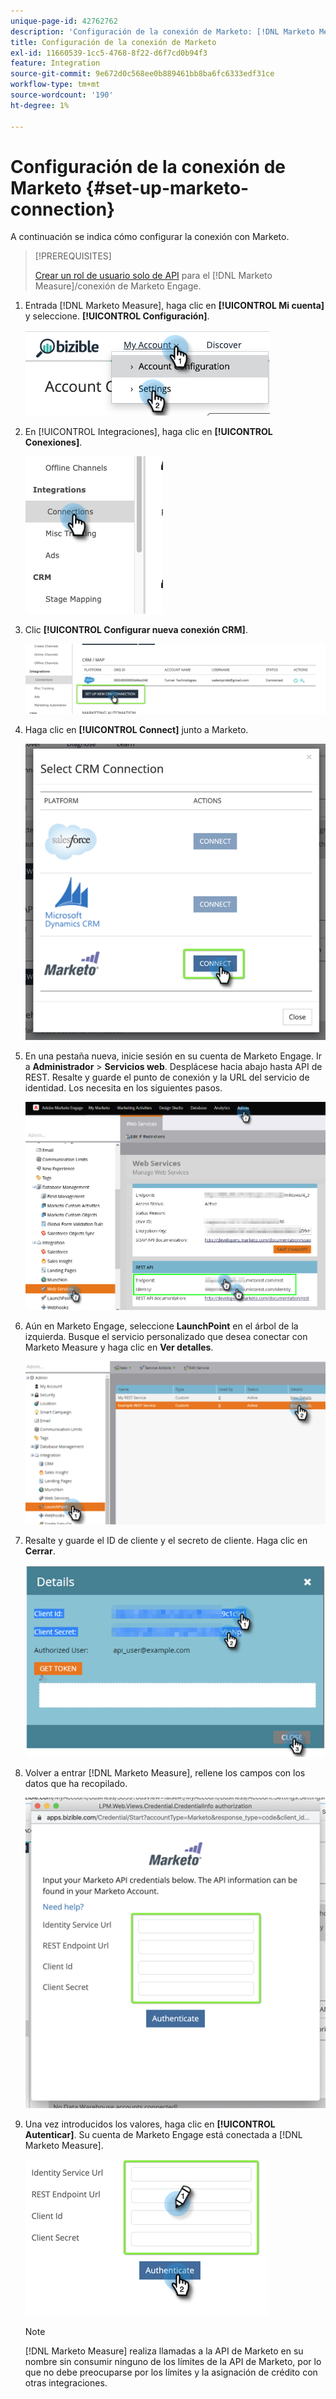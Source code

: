 ```yaml
---
unique-page-id: 42762762
description: 'Configuración de la conexión de Marketo: [!DNL Marketo Measure]'
title: Configuración de la conexión de Marketo
exl-id: 11660539-1cc5-4768-8f22-d6f7cd0b94f3
feature: Integration
source-git-commit: 9e672d0c568ee0b889461bb8ba6fc6333edf31ce
workflow-type: tm+mt
source-wordcount: '190'
ht-degree: 1%

---
```


# Configuración de la conexión de Marketo {#set-up-marketo-connection}

A continuación se indica cómo configurar la conexión con Marketo.

>[!PREREQUISITES]
>
>[Crear un rol de usuario solo de API](https://experienceleague.adobe.com/docs/marketo/using/product-docs/administration/users-and-roles/create-an-api-only-user.html) para el [!DNL Marketo Measure]/conexión de Marketo Engage.

1. Entrada [!DNL Marketo Measure], haga clic en **[!UICONTROL Mi cuenta]** y seleccione. **[!UICONTROL Configuración]**.

   ![](assets/set-up-marketo-connection-1.png)

1. En [!UICONTROL Integraciones], haga clic en **[!UICONTROL Conexiones]**.

   ![](assets/set-up-marketo-connection-2.png)

1. Clic **[!UICONTROL Configurar nueva conexión CRM]**.

   ![](assets/set-up-marketo-connection-3.png)

1. Haga clic en **[!UICONTROL Connect]** junto a Marketo.

   ![](assets/set-up-marketo-connection-4.png)

1. En una pestaña nueva, inicie sesión en su cuenta de Marketo Engage. Ir a **Administrador** > **Servicios web**. Desplácese hacia abajo hasta API de REST. Resalte y guarde el punto de conexión y la URL del servicio de identidad. Los necesita en los siguientes pasos.

   ![](assets/set-up-marketo-connection-5.png)

1. Aún en Marketo Engage, seleccione **LaunchPoint** en el árbol de la izquierda. Busque el servicio personalizado que desea conectar con Marketo Measure y haga clic en **Ver detalles**.

   ![](assets/set-up-marketo-connection-6.png)

1. Resalte y guarde el ID de cliente y el secreto de cliente. Haga clic en **Cerrar**.

   ![](assets/set-up-marketo-connection-7.png)

1. Volver a entrar [!DNL Marketo Measure], rellene los campos con los datos que ha recopilado.

   ![](assets/set-up-marketo-connection-8.png)

1. Una vez introducidos los valores, haga clic en **[!UICONTROL Autenticar]**. Su cuenta de Marketo Engage está conectada a [!DNL Marketo Measure].

   ![](assets/set-up-marketo-connection-9.png)

   >[!NOTE]
   >
   >[!DNL Marketo Measure] realiza llamadas a la API de Marketo en su nombre sin consumir ninguno de los límites de la API de Marketo, por lo que no debe preocuparse por los límites y la asignación de crédito con otras integraciones.
